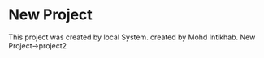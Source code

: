 # New Project 
This project was created by local System. 
created by Mohd Intikhab. 
New Project->project2